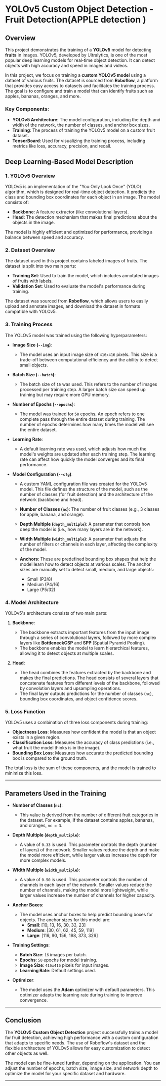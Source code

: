 # YOLOv5 Custom Object Detection - Fruit Detection(APPLE detection )

## Overview

This project demonstrates the training of a **YOLOv5** model for detecting **fruits** in images. YOLOv5, developed by Ultralytics, is one of the most popular deep learning models for real-time object detection. It can detect objects with high accuracy and speed in images and videos.

In this project, we focus on training a **custom YOLOv5 model** using a dataset of various fruits. The dataset is sourced from **Roboflow**, a platform that provides easy access to datasets and facilitates the training process. The goal is to configure and train a model that can identify fruits such as apples, bananas, oranges, and more.

### Key Components:
- **YOLOv5 Architecture**: The model configuration, including the depth and width of the network, the number of classes, and anchor box sizes.
- **Training**: The process of training the YOLOv5 model on a custom fruit dataset.
- **TensorBoard**: Used for visualizing the training process, including metrics like loss, accuracy, precision, and recall.

## Deep Learning-Based Model Description

### 1. **YOLOv5 Overview**
YOLOv5 is an implementation of the "You Only Look Once" (YOLO) algorithm, which is designed for real-time object detection. It predicts the class and bounding box coordinates for each object in an image. The model consists of:
- **Backbone**: A feature extractor (like convolutional layers).
- **Head**: The detection mechanism that makes final predictions about the objects in the image.

The model is highly efficient and optimized for performance, providing a balance between speed and accuracy.

### 2. **Dataset Overview**
The dataset used in this project contains labeled images of fruits. The dataset is split into two main parts:
- **Training Set**: Used to train the model, which includes annotated images of fruits with labels.
- **Validation Set**: Used to evaluate the model's performance during training.

The dataset was sourced from **Roboflow**, which allows users to easily upload and annotate images, and download the dataset in formats compatible with YOLOv5.

### 3. **Training Process**
The YOLOv5 model was trained using the following hyperparameters:

- **Image Size (`--img`)**: 
   - The model uses an input image size of `416x416` pixels. This size is a trade-off between computational efficiency and the ability to detect small objects.
   
- **Batch Size (`--batch`)**:
   - The batch size of `16` was used. This refers to the number of images processed per training step. A larger batch size can speed up training but may require more GPU memory.

- **Number of Epochs (`--epochs`)**:
   - The model was trained for `50` epochs. An epoch refers to one complete pass through the entire dataset during training. The number of epochs determines how many times the model will see the entire dataset.

- **Learning Rate**:
   - A default learning rate was used, which adjusts how much the model's weights are updated after each training step. The learning rate can affect how quickly the model converges and its final performance.

- **Model Configuration (`--cfg`)**:
   - A custom YAML configuration file was created for the YOLOv5 model. This file defines the structure of the model, such as the number of classes (for fruit detection) and the architecture of the network (backbone and head).

   - **Number of Classes (`nc`)**: The number of fruit classes (e.g., 3 classes for apple, banana, and orange).
   - **Depth Multiple (`depth_multiple`)**: A parameter that controls how deep the model is (i.e., how many layers are in the network).
   - **Width Multiple (`width_multiple`)**: A parameter that adjusts the number of filters or channels in each layer, affecting the complexity of the model.
   
   - **Anchors**: These are predefined bounding box shapes that help the model learn how to detect objects at various scales. The anchor sizes are manually set to detect small, medium, and large objects:
     - Small (P3/8)
     - Medium (P4/16)
     - Large (P5/32)

### 4. **Model Architecture**
YOLOv5's architecture consists of two main parts:
1. **Backbone**:
   - The backbone extracts important features from the input image through a series of convolutional layers, followed by more complex layers like **BottleneckCSP** and **SPP** (Spatial Pyramid Pooling).
   - The backbone enables the model to learn hierarchical features, allowing it to detect objects at multiple scales.

2. **Head**:
   - The head combines the features extracted by the backbone and makes the final predictions. The head consists of several layers that concatenate features from different levels of the backbone, followed by convolution layers and upsampling operations.
   - The final layer outputs predictions for the number of classes (`nc`), bounding box coordinates, and object confidence scores.

### 5. **Loss Function**
YOLOv5 uses a combination of three loss components during training:
- **Objectness Loss**: Measures how confident the model is that an object exists in a given region.
- **Classification Loss**: Measures the accuracy of class predictions (i.e., what fruit the model thinks is in the image).
- **Bounding Box Loss**: Measures how accurate the predicted bounding box is compared to the ground truth.

The total loss is the sum of these components, and the model is trained to minimize this loss.

---

## Parameters Used in the Training

- **Number of Classes (`nc`)**: 
   - This value is derived from the number of different fruit categories in the dataset. For example, if the dataset contains apples, bananas, and oranges, `nc = 3`.

- **Depth Multiple (`depth_multiple`)**: 
   - A value of `0.33` is used. This parameter controls the depth (number of layers) of the network. Smaller values reduce the depth and make the model more efficient, while larger values increase the depth for more complex models.

- **Width Multiple (`width_multiple`)**: 
   - A value of `0.50` is used. This parameter controls the number of channels in each layer of the network. Smaller values reduce the number of channels, making the model more lightweight, while larger values increase the number of channels for higher capacity.

- **Anchor Boxes**: 
   - The model uses anchor boxes to help predict bounding boxes for objects. The anchor sizes for this model are:
     - **Small**: [10, 13, 16, 30, 33, 23]
     - **Medium**: [30, 61, 62, 45, 59, 119]
     - **Large**: [116, 90, 156, 198, 373, 326]

- **Training Settings**: 
   - **Batch Size**: `16` images per batch.
   - **Epochs**: `50` epochs for model training.
   - **Image Size**: `416x416` pixels for input images.
   - **Learning Rate**: Default settings used.

- **Optimizer**:
   - The model uses the **Adam** optimizer with default parameters. This optimizer adapts the learning rate during training to improve convergence.

---

## Conclusion

The **YOLOv5 Custom Object Detection** project successfully trains a model for fruit detection, achieving high performance with a custom configuration that adapts to specific needs. The use of Roboflow's dataset and the flexible architecture of YOLOv5 allows for easy customization to detect other objects as well.

The model can be fine-tuned further, depending on the application. You can adjust the number of epochs, batch size, image size, and network depth to optimize the model for your specific dataset and hardware.

---

